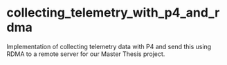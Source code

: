 # collecting_telemetry_with_p4_and_rdma
Implementation of collecting telemetry data with P4 and send this using RDMA to a remote server for our Master Thesis project.
